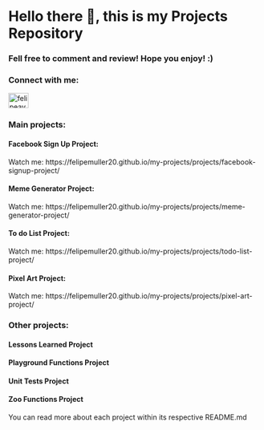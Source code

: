 <h1>Hello there 👋, this is my Projects Repository</h1>
<h3>Fell free to comment and review! Hope you enjoy! :)</h3>

<h3 align="left">Connect with me:</h3>
<p align="left">
<a href="https://linkedin.com/in/felipeavmuller" target="blank"><img align="center" src="https://cdn.jsdelivr.net/npm/simple-icons@3.0.1/icons/linkedin.svg" alt="felipeavmuller" height="30" width="40" /></a>
</p>

<h3>Main projects:</h3>

<h4>Facebook Sign Up Project:</h4>
Watch me: https://felipemuller20.github.io/my-projects/projects/facebook-signup-project/

<h4>Meme Generator Project:</h4>
Watch me: https://felipemuller20.github.io/my-projects/projects/meme-generator-project/

<h4>To do List Project:</h4>
Watch me: https://felipemuller20.github.io/my-projects/projects/todo-list-project/

<h4>Pixel Art Project:</h4>
Watch me: https://felipemuller20.github.io/my-projects/projects/pixel-art-project/

<h3>Other projects:</h3>
<h4>Lessons Learned Project</h4>
<h4>Playground Functions Project</h4>
<h4>Unit Tests Project</h4>
<h4>Zoo Functions Project</h4>

You can read more about each project within its respective README.md
